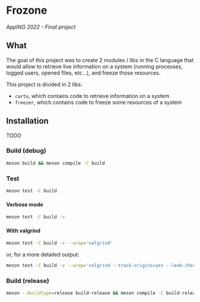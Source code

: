 
# Frozone
*AppING 2022 - Final project*

## What

The goal of this project was to create 2 modules / libs in the C language that
would allow to retrieve live information on a system (running processes, logged
users, opened files, etc...), and freeze those resources.

This project is divided in 2 libs:

- `carto`, which contains code to retrieve information on a system
- `freezer`, which contains code to freeze some resources of a system

## Installation

TODO

### Build (debug)

```bash
meson build && meson compile -C build
```

### Test

```bash
meson test -C build
```

#### Verbose mode

```bash
meson test -C build -v
```

#### With valgrind

```bash
meson test -C build -v --wrap='valgrind'
```

or, for a more detailed output:

```bash
meson test -C build -v --wrap='valgrind --track-origins=yes --leak-check=full'
```

### Build (release)

```bash
meson --buildtype=release build-release && meson compile -C build-release
```
